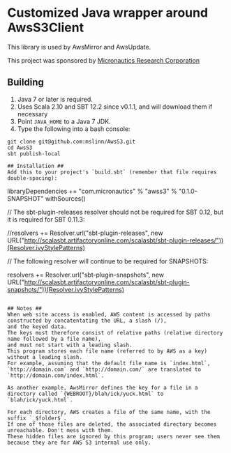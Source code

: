 # Customized Java wrapper around AwsS3Client #

This library is used by AwsMirror and AwsUpdate.

This project was sponsored by [Micronautics Research Corporation](http://www.micronauticsresearch.com/)

## Building ##

 1. Java 7 or later is required.
 1. Uses Scala 2.10 and SBT 12.2 since v0.1.1, and will download them if necessary
 1. Point `JAVA_HOME` to a Java 7 JDK.
 1. Type the following into a bash console:
````
git clone git@github.com:mslinn/AwsS3.git
cd AwsS3
sbt publish-local

## Installation ##
Add this to your project's `build.sbt` (remember that file requires double-spacing):

````
libraryDependencies += "com.micronautics" % "awss3" % "0.1.0-SNAPSHOT" withSources()

// The sbt-plugin-releases resolver should not be required for SBT 0.12, but it is required for SBT 0.11.3:

//resolvers += Resolver.url("sbt-plugin-releases", new URL("http://scalasbt.artifactoryonline.com/scalasbt/sbt-plugin-releases/"))(Resolver.ivyStylePatterns)

// The following resolver will continue to be required for SNAPSHOTS:

resolvers += Resolver.url("sbt-plugin-snapshots", new URL("http://scalasbt.artifactoryonline.com/scalasbt/sbt-plugin-snapshots/"))(Resolver.ivyStylePatterns)
````

## Notes ##
When web site access is enabled, AWS content is accessed by paths constructed by concatentating the URL, a slash (/),
and the keyed data.
The keys must therefore consist of relative paths (relative directory name followed by a file name),
and must not start with a leading slash.
This program stores each file name (referred to by AWS as a key) without a leading slash.
For example, assuming that the default file name is `index.html`,
`http://domain.com` and `http://domain.com/` are translated to `http://domain.com/index.html`.

As another example, AwsMirror defines the key for a file in a directory called `{WEBROOT}/blah/ick/yuck.html` to `blah/ick/yuck.html`.

For each directory, AWS creates a file of the same name, with the suffix `_$folder$`.
If one of those files are deleted, the associated directory becomes unreachable. Don't mess with them.
These hidden files are ignored by this program; users never see them because they are for AWS S3 internal use only.
